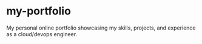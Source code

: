 # my-portfolio
My personal online portfolio showcasing my skills, projects, and experience as a cloud/devops engineer.
